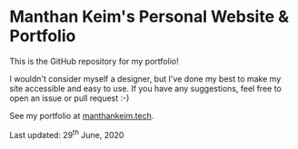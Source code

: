 # Manthan Keim's Personal Website &amp; Portfolio

This is the GitHub repository for my portfolio!

I wouldn't consider myself a designer, but I've done my best to make my site accessible and easy to use. If you have any suggestions, feel free to open an issue or pull request :-)

See my portfolio at [manthankeim.tech](http://manthankeim.tech).

Last updated: 29<sup>th</sup> June, 2020
